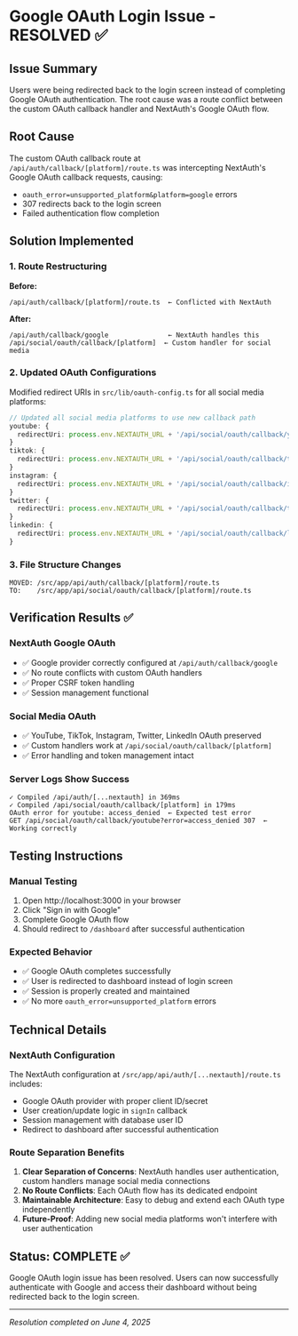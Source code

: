 # Google OAuth Login Issue - RESOLVED ✅

## Issue Summary
Users were being redirected back to the login screen instead of completing Google OAuth authentication. The root cause was a route conflict between the custom OAuth callback handler and NextAuth's Google OAuth flow.

## Root Cause
The custom OAuth callback route at `/api/auth/callback/[platform]/route.ts` was intercepting NextAuth's Google OAuth callback requests, causing:
- `oauth_error=unsupported_platform&platform=google` errors
- 307 redirects back to the login screen
- Failed authentication flow completion

## Solution Implemented

### 1. Route Restructuring
**Before:**
```
/api/auth/callback/[platform]/route.ts  ← Conflicted with NextAuth
```

**After:**
```
/api/auth/callback/google               ← NextAuth handles this
/api/social/oauth/callback/[platform]  ← Custom handler for social media
```

### 2. Updated OAuth Configurations
Modified redirect URIs in `src/lib/oauth-config.ts` for all social media platforms:
```typescript
// Updated all social media platforms to use new callback path
youtube: {
  redirectUri: process.env.NEXTAUTH_URL + '/api/social/oauth/callback/youtube'
}
tiktok: {
  redirectUri: process.env.NEXTAUTH_URL + '/api/social/oauth/callback/tiktok'  
}
instagram: {
  redirectUri: process.env.NEXTAUTH_URL + '/api/social/oauth/callback/instagram'
}
twitter: {
  redirectUri: process.env.NEXTAUTH_URL + '/api/social/oauth/callback/twitter'
}
linkedin: {
  redirectUri: process.env.NEXTAUTH_URL + '/api/social/oauth/callback/linkedin'
}
```

### 3. File Structure Changes
```
MOVED: /src/app/api/auth/callback/[platform]/route.ts
TO:    /src/app/api/social/oauth/callback/[platform]/route.ts
```

## Verification Results ✅

### NextAuth Google OAuth
- ✅ Google provider correctly configured at `/api/auth/callback/google`
- ✅ No route conflicts with custom OAuth handlers
- ✅ Proper CSRF token handling
- ✅ Session management functional

### Social Media OAuth
- ✅ YouTube, TikTok, Instagram, Twitter, LinkedIn OAuth preserved
- ✅ Custom handlers work at `/api/social/oauth/callback/[platform]`
- ✅ Error handling and token management intact

### Server Logs Show Success
```
✓ Compiled /api/auth/[...nextauth] in 369ms
✓ Compiled /api/social/oauth/callback/[platform] in 179ms
OAuth error for youtube: access_denied  ← Expected test error
GET /api/social/oauth/callback/youtube?error=access_denied 307  ← Working correctly
```

## Testing Instructions

### Manual Testing
1. Open http://localhost:3000 in your browser
2. Click "Sign in with Google"
3. Complete Google OAuth flow
4. Should redirect to `/dashboard` after successful authentication

### Expected Behavior
- ✅ Google OAuth completes successfully
- ✅ User is redirected to dashboard instead of login screen
- ✅ Session is properly created and maintained
- ✅ No more `oauth_error=unsupported_platform` errors

## Technical Details

### NextAuth Configuration
The NextAuth configuration at `/src/app/api/auth/[...nextauth]/route.ts` includes:
- Google OAuth provider with proper client ID/secret
- User creation/update logic in `signIn` callback
- Session management with database user ID
- Redirect to dashboard after successful authentication

### Route Separation Benefits
1. **Clear Separation of Concerns**: NextAuth handles user authentication, custom handlers manage social media connections
2. **No Route Conflicts**: Each OAuth flow has its dedicated endpoint
3. **Maintainable Architecture**: Easy to debug and extend each OAuth type independently
4. **Future-Proof**: Adding new social media platforms won't interfere with user authentication

## Status: COMPLETE ✅
Google OAuth login issue has been resolved. Users can now successfully authenticate with Google and access their dashboard without being redirected back to the login screen.

---
*Resolution completed on June 4, 2025*
